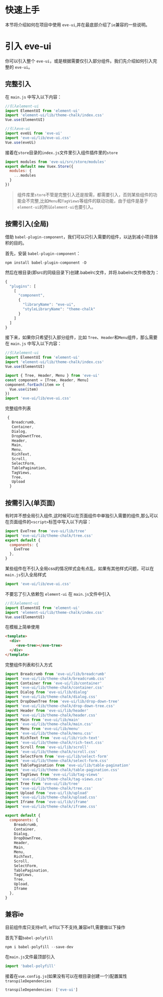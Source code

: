 #  快速上手
本节将介绍如何在项目中使用 `eve-ui`,并在最底部介绍了`ie`兼容的一些说明。

# 引入 eve-ui
你可以引入整个 `eve-ui`，或是根据需要仅引入部分组件。我们先介绍如何引入完整的 `eve-ui`。

## 完整引入

在 `main.js` 中写入以下内容：

```js
//引入element-ui
import ElementUI from 'element-ui'
import 'element-ui/lib/theme-chalk/index.css'
Vue.use(ElementUI)

//引入eve-ui
import eveUi from 'eve-ui'
import 'eve-ui/lib/eve-ui.css'
Vue.use(eveUi)
```

接着在`store`目录的`index.js`文件里引入组件插件里的`store`

```js
import modules from 'eve-ui/src/store/modules'
export default new Vuex.Store({
  modules: {
    ...modules
  }
})
```
> 组件库里`store`不管是完整引入还是按需，都需要引入，否则某些组件的功能会不完整,比如`Menu`和`TagViews`等组件的联动功能，由于组件是基于`element-ui`的所以`element-ui`也要引入。

## 按需引入(全局)

借助 `babel-plugin-component`，我们可以只引入需要的组件，以达到减小项目体积的目的。

首先，安装 `babel-plugin-component`：

```
npm install babel-plugin-component -D
```

然后在根目录(即src的同级目录下)创建.babelrc文件，并将.babelrc文件修改为：

```js
{
  "plugins": [
    [
      "component",
      {
        "libraryName": "eve-ui",
        "styleLibraryName": "theme-chalk"
      }
    ]
  ]
}
```
接下来，如果你只希望引入部分组件，比如 `Tree`、`Header`和`Menu`组件，那么需要在 `main.js` 中写入以下内容：

``` js
//引入element-ui
import ElementUI from 'element-ui'
import 'element-ui/lib/theme-chalk/index.css'
Vue.use(ElementUI)

import { Tree, Header, Menu } from 'eve-ui'
const component = [Tree, Header, Menu]
component.forEach(item => {
  Vue.use(item)
})
import 'eve-ui/lib/eve-ui.css'
```

完整组件列表

```js
 { 
   Breadcrumb,
   Container,
   Dialog,
   DropDowntTree,
   Header,
   Main,
   Menu,
   RichText,
   Scroll,
   SelectForm,
   TablePagination,
   TagViews,
   Tree,  
   Upload
  } 
```

## 按需引入(单页面)
有时并不想全局引入组件,这时候可以在页面组件中单独引入需要的组件,那么可以在页面组件的`<script>`标签中写入以下内容：
```js
import EveTree from 'eve-ui/lib/tree'
import 'eve-ui/lib/theme-chalk/tree.css'
export default {
  components: {
    EveTree
  },
}
```

某些组件在不引入全局css的情况样式会有点乱，如果有其他样式问题，可以在`main.js`引入全局样式 
```js
import 'eve-ui/lib/eve-ui.css'
```

不要忘了引入依赖包 `element-ui` 在 `main.js`文件中引入

```js
//引入element-ui
import ElementUI from 'element-ui'
import 'element-ui/lib/theme-chalk/index.css'
Vue.use(ElementUI)
```

在模板上简单使用
```html
<template>
  <div>
     <eve-tree></eve-tree>
  </div>
</template>
```

完整组件列表和引入方式

```js
import Breadcrumb from 'eve-ui/lib/breadcrumb'
import 'eve-ui/lib/theme-chalk/breadcrumb.css'
import Container from 'eve-ui/lib/container'
import 'eve-ui/lib/theme-chalk/container.css'
import Dialog from 'eve-ui/lib/dialog'
import 'eve-ui/lib/theme-chalk/dialog.css'
import DropDownTree from 'eve-ui/lib/drop-down-tree'
import 'eve-ui/lib/theme-chalk/drop-down-tree.css'
import Header from 'eve-ui/lib/header'
import 'eve-ui/lib/theme-chalk/header.css'
import Main from 'eve-ui/lib/main'
import 'eve-ui/lib/theme-chalk/main.css'
import Menu from 'eve-ui/lib/menu'
import 'eve-ui/lib/theme-chalk/menu.css'
import RichText from 'eve-ui/lib/rich-text'
import 'eve-ui/lib/theme-chalk/rich-text.css'
import Scroll from 'eve-ui/lib/scroll'
import 'eve-ui/lib/theme-chalk/scroll.css'
import SelectForm from 'eve-ui/lib/select-form'
import 'eve-ui/lib/theme-chalk/select-form.css'
import TablePagination from 'eve-ui/lib/table-pagination'
import 'eve-ui/lib/theme-chalk/table-pagination.css'
import TagViews from 'eve-ui/lib/tag-views'
import 'eve-ui/lib/theme-chalk/tag-views.css'
import Tree from 'eve-ui/lib/tree'
import 'eve-ui/lib/theme-chalk/tree.css'
import Upload from 'eve-ui/lib/upload'
import 'eve-ui/lib/theme-chalk/upload.css'
import Iframe from 'eve-ui/lib/iframe'
import 'eve-ui/lib/theme-chalk/iframe.css'

export default {
  components: {
    Breadcrumb,
    Container,
    Dialog,
    DropDownTree,
    Header,
    Main,
    Menu,
    RichText,
    Scroll,
    SelectForm,
    TablePagination,
    TagViews,
    Tree,
    Upload,
    Iframe
  },
}
```

## 兼容ie 
目前组件库只支持ie11, ie11以下不支持,兼容ie11,需要做以下操作

首先下载`babel-polyfill`

```js
npm i babel-polyfill --save-dev
```

在`main.js`文件最顶部引入

```js
import 'babel-polyfill'
```

接着在`vue.config.js`(如果没有可以在根目录创建一个)配置属性`transpileDependencies`

```js
transpileDependencies: ['eve-ui'] 
```

